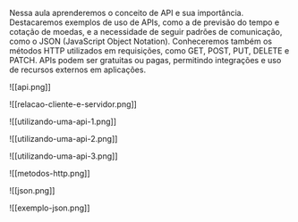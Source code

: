 Nessa aula aprenderemos o conceito de API e sua importância. Destacaremos exemplos de uso de APIs, como a de previsão do tempo e cotação de moedas, e a necessidade de seguir padrões de comunicação, como o JSON (JavaScript Object Notation). Conheceremos também os métodos HTTP utilizados em requisições, como GET, POST, PUT, DELETE e PATCH. APIs podem ser gratuitas ou pagas, permitindo integrações e uso de recursos externos em aplicações.

![[api.png]]

![[relacao-cliente-e-servidor.png]]

![[utilizando-uma-api-1.png]]

![[utilizando-uma-api-2.png]]

![[utilizando-uma-api-3.png]]

![[metodos-http.png]]

![[json.png]]

![[exemplo-json.png]]

